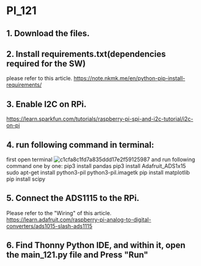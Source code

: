 # PI_121

## 1. Download the files.

## 2. Install requirements.txt(dependencies required for the SW)
please refer to this article.
https://note.nkmk.me/en/python-pip-install-requirements/

## 3. Enable I2C on RPi.
https://learn.sparkfun.com/tutorials/raspberry-pi-spi-and-i2c-tutorial/i2c-on-pi

## 4. run following command in terminal:
first open terminal 
![c1cfa8c1fd7a835ddd17e2f59125987](https://github.com/zjay1995/PI_121_concentrator-SA/assets/26637782/d422addd-b923-48ec-ac22-608040439734)
and run following command one by one:
pip3 install pandas
pip3 install Adafruit_ADS1x15
sudo apt-get install python3-pil python3-pil.imagetk
pip install matplotlib
pip install scipy

## 5. Connect the ADS1115 to the RPi.
Please refer to the "Wiring" of this article.
https://learn.adafruit.com/raspberry-pi-analog-to-digital-converters/ads1015-slash-ads1115

## 6. Find Thonny Python IDE, and within it, open the main_121.py file and Press "Run"
